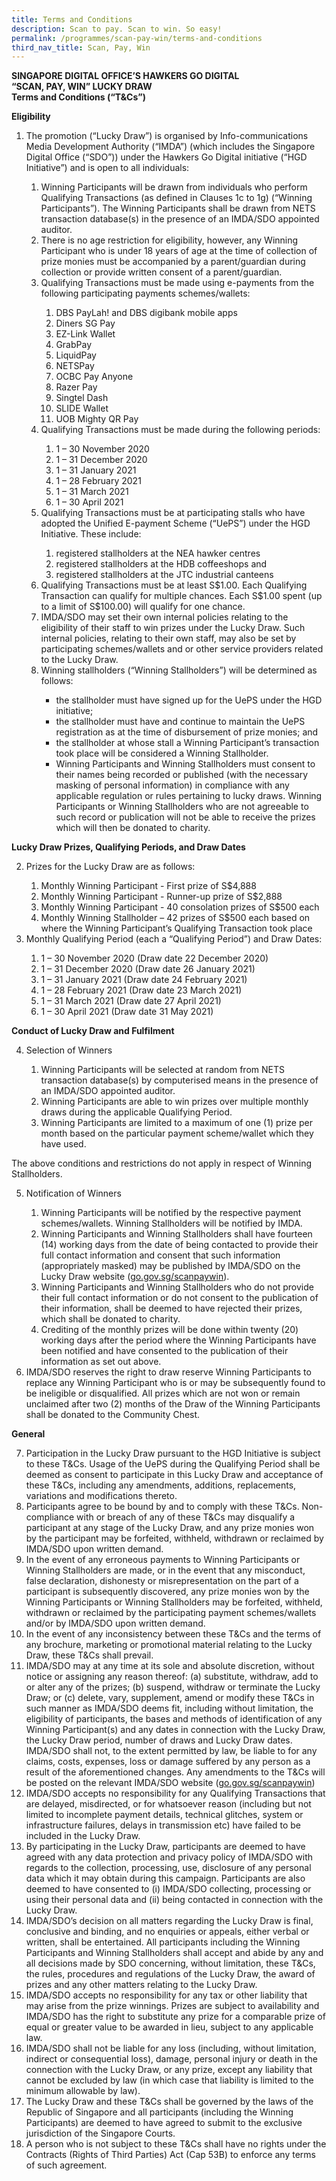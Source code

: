 ```yaml
---
title: Terms and Conditions
description: Scan to pay. Scan to win. So easy!
permalink: /programmes/scan-pay-win/terms-and-conditions
third_nav_title: Scan, Pay, Win
---
```


**SINGAPORE DIGITAL OFFICE’S HAWKERS GO DIGITAL**   
**“SCAN, PAY, WIN” LUCKY DRAW**  
**Terms and Conditions (“T&Cs”)**

**Eligibility**

<ol>
	<li>The promotion (“Lucky Draw”) is organised by Info-communications Media Development Authority (“IMDA”) (which includes the Singapore Digital Office (“SDO”)) under the Hawkers Go Digital initiative (“HGD Initiative”) and is open to all individuals: </li>
	<ol class="spw-letter">
		<li>Winning Participants will be drawn from individuals who perform Qualifying Transactions (as defined in Clauses 1c to 1g) (“Winning Participants”). The Winning Participants shall be drawn from NETS transaction database(s) in the presence of an IMDA/SDO appointed auditor.</li>
		<li>There is no age restriction for eligibility, however, any Winning Participant who is under 18 years of age at the time of collection of prize monies must be accompanied by a parent/guardian during collection or provide written consent of a parent/guardian.</li>
		<li>Qualifying Transactions must be made using e-payments from the following participating payments schemes/wallets:</li>
		<ol class="spw-roman spw-bolded">
			<li>DBS PayLah! and DBS digibank mobile apps</li>
			<li>Diners SG Pay</li>
			<li>EZ-Link Wallet</li>
			<li>GrabPay</li>
			<li>LiquidPay</li>
			<li>NETSPay</li>
			<li>OCBC Pay Anyone</li>
			<li>Razer Pay</li>
			<li>Singtel Dash</li>
			<li>SLIDE Wallet</li>
			<li>UOB Mighty QR Pay</li>
		</ol>
		<li>Qualifying Transactions must be made during the following periods:</li>
		<ol class="spw-roman spw-bolded">
			<li>1 – 30 November 2020</li>
			<li>1 – 31 December 2020</li>
			<li>1 – 31 January 2021</li>
			<li>1 – 28 February 2021</li>
			<li>1 – 31 March 2021</li>
			<li>1 – 30 April 2021</li>
		</ol>
		<li>Qualifying Transactions must be at participating stalls who have adopted the Unified E-payment Scheme (“UePS”) under the HGD Initiative. These include:</li>
		<ol class="spw-roman">
			<li>registered stallholders at the NEA hawker centres</li>
			<li>registered stallholders at the HDB coffeeshops and</li>
			<li>registered stallholders at the JTC industrial canteens</li>
		</ol>
		<li>Qualifying Transactions must be at least S$1.00.  Each Qualifying Transaction can qualify for multiple chances. Each S$1.00 spent (up to a limit of S$100.00) will qualify for one chance.</li>
		<li>IMDA/SDO may set their own internal policies relating to the eligibility of their staff to win prizes under the Lucky Draw. Such internal policies, relating to their own staff, may also be set by participating schemes/wallets and or other service providers related to the Lucky Draw.</li>
		<li>Winning stallholders (“Winning Stallholders”) will be determined as follows: </li>
		<ul>
			<li>the stallholder must have signed up for the UePS under the HGD initiative;</li>
			<li>the stallholder must have and continue to maintain the UePS registration as at the time of disbursement of prize monies; and</li>
			<li>the stallholder at whose stall a Winning Participant’s transaction took place will be considered a Winning Stallholder.</li>
			<li>Winning Participants and Winning Stallholders must consent to their names being recorded or published (with the necessary masking of personal information) in compliance with any applicable regulation or rules pertaining to lucky draws. Winning Participants or Winning Stallholders who are not agreeable to such record or publication will not be able to receive the prizes which will then be donated to charity.</li>
		</ul>
	</ol>
</ol>
   	
**Lucky Draw Prizes, Qualifying Periods, and Draw Dates**

<ol start="2">
	<li>Prizes for the Lucky Draw are as follows:</li>
	<ol class="spw-letter spw-bolded">
		<li>Monthly Winning Participant - First prize of S$4,888</li>
		<li>Monthly Winning Participant - Runner-up prize of S$2,888</li>
		<li>Monthly Winning Participant - 40 consolation prizes of S$500 each</li>
		<li>Monthly Winning Stallholder – 42 prizes of S$500 each based on where the Winning Participant’s Qualifying Transaction took place</li>
	</ol>
	<li>Monthly Qualifying Period (each a “Qualifying Period”) and Draw Dates:</li>
	<ol class="spw-letter">
		<li><span class="spw-bolded">1 – 30 November 2020</span> (Draw date <span class="spw-bolded">22 December 2020</span>)</li>
		<li><span class="spw-bolded">1 – 31 December 2020</span> (Draw date <span class="spw-bolded">26 January 2021</span>) </li>
		<li><span class="spw-bolded">1 – 31 January 2021</span> (Draw date <span class="spw-bolded">24 February 2021</span>)</li>
		<li><span class="spw-bolded">1 – 28 February 2021</span> (Draw date <span class="spw-bolded">23 March 2021</span>)</li>
		<li><span class="spw-bolded">1 – 31 March 2021</span> (Draw date <span class="spw-bolded">27 April 2021</span>)</li>
		<li><span class="spw-bolded">1 – 30 April 2021</span> (Draw date <span class="spw-bolded">31 May 2021</span>)</li>
	</ol>
</ol>
	
**Conduct of Lucky Draw and Fulfilment**

<ol start="4">
	<li>Selection of Winners</li>
	<ol class="spw-letter">
		<li>Winning Participants will be selected at random from NETS transaction database(s) by computerised means in the presence of an IMDA/SDO appointed auditor.</li>
		<li>Winning Participants are able to win prizes over multiple monthly draws during the applicable Qualifying Period.</li>
		<li>Winning Participants are limited to a maximum of one (1) prize per month based on the particular payment scheme/wallet which they have used.</li>
	</ol>
</ol>

The above conditions and restrictions do not apply in respect of Winning Stallholders.

<ol start="5">
	<li>Notification of Winners</li>
	<ol class="spw-letter">
		<li>Winning Participants will be notified by the respective payment schemes/wallets. Winning Stallholders will be notified by IMDA.</li> 
		<li>Winning Participants and Winning Stallholders shall have fourteen (14) working days from the date of being contacted to provide their full contact information and consent that such information (appropriately masked) may be published by IMDA/SDO on the Lucky Draw website (<a href="https://go.gov.sg/scanpaywin" target="_blank">go.gov.sg/scanpaywin</a>).</li> 
		<li>Winning Participants and Winning Stallholders who do not provide their full contact information or do not consent to the publication of their information, shall be deemed to have rejected their prizes, which shall be donated to charity.</li> 
		<li>Crediting of the monthly prizes will be done within twenty (20) working days after the period where the Winning Participants have been notified and have consented to the publication of their information as set out above.</li>
	</ol>
	<li>IMDA/SDO reserves the right to draw reserve Winning Participants to replace any Winning Participant who is or may be subsequently found to be ineligible or disqualified. All prizes which are not won or remain unclaimed after two (2) months of the Draw of the Winning Participants shall be donated to the Community Chest.</li>
</ol>

**General**

<ol start="7">
	<li>Participation in the Lucky Draw pursuant to the HGD Initiative is subject to these T&Cs. Usage of the UePS during the Qualifying Period shall be deemed as consent to participate in this Lucky Draw and acceptance of these T&Cs, including any amendments, additions, replacements, variations and modifications thereto.</li> 
	<li>Participants agree to be bound by and to comply with these T&Cs. Non-compliance with or breach of any of these T&Cs may disqualify a participant at any stage of the Lucky Draw, and any prize monies won by the participant may be forfeited, withheld, withdrawn or reclaimed by IMDA/SDO upon written demand.</li> 
	<li>In the event of any erroneous payments to Winning Participants or Winning Stallholders are made, or in the event that any misconduct, false declaration, dishonesty or misrepresentation on the part of a participant is subsequently discovered, any prize monies won by the Winning Participants or Winning Stallholders may be forfeited, withheld, withdrawn or reclaimed by the participating payment schemes/wallets and/or by IMDA/SDO upon written demand.</li> 
	<li>In the event of any inconsistency between these T&Cs and the terms of any brochure, marketing or promotional material relating to the Lucky Draw, these T&Cs shall prevail.</li>
	<li>IMDA/SDO may at any time at its sole and absolute discretion, without notice or assigning any reason thereof: (a) substitute, withdraw, add to or alter any of the prizes; (b) suspend, withdraw or terminate the Lucky Draw; or (c) delete, vary, supplement, amend or modify these T&Cs in such manner as IMDA/SDO deems fit, including without limitation, the eligibility of participants, the bases and methods of identification of any Winning Participant(s) and any dates in connection with the Lucky Draw, the Lucky Draw period, number of draws and Lucky Draw dates. IMDA/SDO shall not, to the extent permitted by law, be liable to for any claims, costs, expenses, loss or damage suffered by any person as a result of the aforementioned changes. Any amendments to the T&Cs will be posted on the relevant IMDA/SDO website (<a href="https://go.gov.sg/scanpaywin" target="_blank">go.gov.sg/scanpaywin</a>)</li> 
	<li>IMDA/SDO accepts no responsibility for any Qualifying Transactions that are delayed, misdirected, or for whatsoever reason (including but not limited to incomplete payment details, technical glitches, system or infrastructure failures, delays in transmission etc) have failed to be included in the Lucky Draw.</li> 
	<li>By participating in the Lucky Draw, participants are deemed to have agreed with any data protection and privacy policy of IMDA/SDO with regards to the collection, processing, use, disclosure of any personal data which it may obtain during this campaign. Participants are also deemed to have consented to (i) IMDA/SDO collecting, processing or using their personal data and (ii) being contacted in connection with the Lucky Draw.</li>  
	<li>IMDA/SDO’s decision on all matters regarding the Lucky Draw is final, conclusive and binding, and no enquiries or appeals, either verbal or written, shall be entertained. All participants including the Winning Participants and Winning Stallholders shall accept and abide by any and all decisions made by SDO concerning, without limitation, these T&Cs, the rules, procedures and regulations of the Lucky Draw, the award of prizes and any other matters relating to the Lucky Draw.</li>
	<li>IMDA/SDO accepts no responsibility for any tax or other liability that may arise from the prize winnings. Prizes are subject to availability and IMDA/SDO has the right to substitute any prize for a comparable prize of equal or greater value to be awarded in lieu, subject to any applicable law.</li>
	<li>IMDA/SDO shall not be liable for any loss (including, without limitation, indirect or consequential loss), damage, personal injury or death in the connection with the Lucky Draw, or any prize, except any liability that cannot be excluded by law (in which case that liability is limited to the minimum allowable by law).</li> 
	<li>The Lucky Draw and these T&Cs shall be governed by the laws of the Republic of Singapore and all participants (including the Winning Participants) are deemed to have agreed to submit to the exclusive jurisdiction of the Singapore Courts.</li>
	<li>A person who is not subject to these T&Cs shall have no rights under the Contracts (Rights of Third Parties) Act (Cap 53B) to enforce any terms of such agreement.</li>
</ol>
